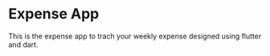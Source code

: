 # Expense App

This is the expense app to trach your weekly expense designed using flutter and dart. 
